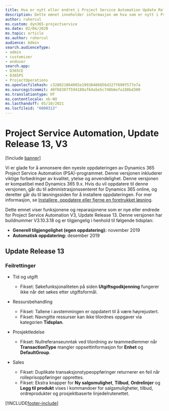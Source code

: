 ```yaml
---
title: Hva er nytt eller endret i Project Service Automation Update Release 13, V3
description: Dette emnet inneholder informasjon om hva som er nytt i Project Service Automation Update Release 13, V3.
author: ruhercul
ms.custom: dyn365-projectservice
ms.date: 02/04/2020
ms.topic: article
ms.author: ruhercul
audience: Admin
search.audienceType:
- admin
- customizer
- enduser
search.app:
- D365CE
- D365PS
- ProjectOperations
ms.openlocfilehash: c328821064065e19938406856d327f690f577e7a
ms.sourcegitcommit: 40f68387f594180af64a5e5c748b6efa188bd300
ms.translationtype: HT
ms.contentlocale: nb-NO
ms.lasthandoff: 05/10/2021
ms.locfileid: "6000313"
---
```

# <a name="project-service-automation-update-release-13-v3"></a>Project Service Automation, Update Release 13, V3

[!include [banner](../includes/psa-now-project-operations.md)]

Vi er glade for å annonsere den nyeste oppdateringen av Dynamics 365 Project Service Automation (PSA)-programmet. Denne versjonen inkluderer viktige forbedringer av kvalitet, ytelse og anvendelighet. Denne versjonen er kompatibel med Dynamics 365 9.x. Hvis du vil oppdatere til denne versjonen, går du til administrasjonssenteret for Dynamics 365 online, og deretter går du til løsningssiden for å installere oppdateringen. For mer informasjon, se [Installere, oppdatere eller fjerne en foretrukket løsning](/power-platform/admin/install-remove-preferred-solution).

Dette emnet viser funksjonene og reparasjonene som er nye eller endrede for Project Service Automation V3, Update Release 13. Denne versjonen har buildnummer V3.10.3.18 og er tilgjengelig i henhold til følgende tidsplan:

- **Generell tilgjengelighet (egen oppdatering):** november 2019
- **Automatisk oppdatering:** desember 2019


## <a name="update-release-13"></a>Update Release 13 

### <a name="bug-fixes"></a>Feilrettinger

- Tid og utgift

     - Fikset: Søkefunksjonaliteten på siden **Utgiftsgodkjenning** fungerer ikke når det søkes etter utgiftsformål.

- Ressursbehandling

     - Fikset: Tallene i avstemmingen er oppdatert til å være høyrejustert.
     - Fikset: Navngitte ressurser kan ikke tilordnes oppgaver via kategorien **Tidsplan**.

- Prosjektledelse

     - Fikset: Nullreferanseunntak ved tilordning av teammedlemmer når **TransactionType** mangler oppsettinformasjon for **Enhet** og **DefaultGroup**.

- Sales

     - Fikset: Duplikate transaksjonstypeoppføringer returnerer en feil når rolleprisoppføringer opprettes.
     - Fikset: Ekstra knapper for **Ny salgsmulighet**, **Tilbud**, **Ordrelinjer** og **Legg til produkt** vises i kommandoer for salgsmuligheter, tilbud, ordreprodukter og prosjektbaserte linjedelrutenettet.




[!INCLUDE[footer-include](../includes/footer-banner.md)]